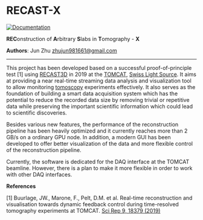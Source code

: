 # RECAST-X

[![Documentation](https://github.com/zhujun98/recastx/actions/workflows/docs.yml/badge.svg)](https://github.com/zhujun98/recastx/actions/workflows/docs.yml)

**REC**onstruction of **A**rbitrary **S**labs in **T**omography - **X**

**Authors**: Jun Zhu <zhujun981661@gmail.com>

---

This project has been developed based on a successful proof-of-principle test [1] 
using [RECAST3D](https://github.com/cicwi/RECAST3D.git) in 2019 at the 
[TOMCAT](https://www.psi.ch/en/sls/tomcat), [Swiss Light Source](https://www.psi.ch/en/sls). 
It aims at providing a near real-time streaming data analysis and visualization 
tool to allow monitoring [tomoscopy](https://doi.org/10.1002/adma.202104659) 
experiments effectively. It also serves as the foundation of building a smart 
data acquisition system which has the potential to reduce the recorded data size 
by removing trivial or repetitive data while preserving the important scientific 
information which could lead to scientific discoveries.

Besides various new features, the performance of the reconstruction pipeline has 
been heavily optimized and it currently reaches more than 2 GB/s on a ordinary GPU 
node. In addition, a modern GUI has been developed to offer better visualization 
of the data and more flexible control of the reconstruction pipeline.

Currently, the software is dedicated for the DAQ interface at the TOMCAT beamline. 
However, there is a plan to make it more flexible in order to work with other DAQ 
interfaces.

**References**

[1] Buurlage, JW., Marone, F., Pelt, D.M. et al. Real-time reconstruction and visualisation towards dynamic feedback control during time-resolved tomography experiments at TOMCAT. [Sci Rep 9, 18379 (2019)](https://doi.org/10.1038/s41598-019-54647-4)
